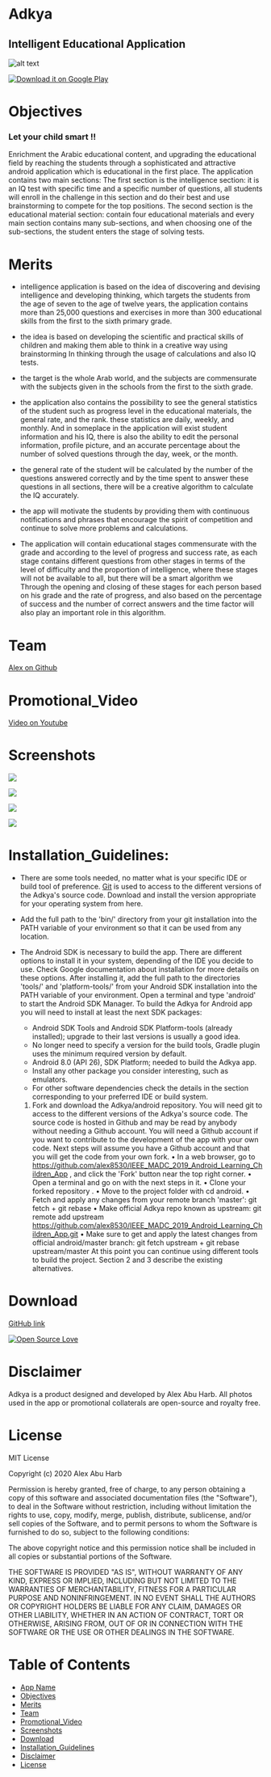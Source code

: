 #  Adkya
## Intelligent Educational Application
![alt text](https://6.top4top.net/p_14293alz41.png)

 [![Download it on Google Play](https://raw.githubusercontent.com/tamzi/ReadMe-MasterTemplates/master/android/images/gplay.png)](https://play.google.com/store/apps/details?id=com.arapeak.adkya)


# Objectives
### Let your child smart !!
Enrichment the Arabic educational content, and upgrading the educational field by reaching the students through a sophisticated and attractive android application which is educational in the first place.
The application contains two main sections:
The first section is the intelligence section: it is an IQ test with specific time and a specific number of questions, all students will enroll in the challenge in this section and do their best and use brainstorming to compete for the top positions.
The second section is the educational material section: contain four educational materials and every main section contains many sub-sections, and when choosing one of the sub-sections, the student enters the stage of solving tests.


# Merits 
- intelligence application is based on the idea of discovering and devising intelligence and developing thinking, which targets the students from the age of seven to the age of twelve years, the application contains more than 25,000 questions and exercises in more than 300 educational skills from the first to the sixth primary grade.


- the idea is based on developing the scientific and practical skills of children and making them able to think in a creative way using brainstorming In thinking through the usage of calculations and also IQ tests. 


- the target is the whole Arab world, and the subjects are commensurate with the subjects given in the schools from the first to the sixth grade.
- the application also contains the possibility to see the general statistics of the student such as progress level in the educational materials, the general rate, and the rank. these statistics are daily, weekly, and monthly. And in someplace in the application will exist student information and his IQ, there is also the ability to edit the personal information, profile picture, and an accurate percentage about the number of solved questions through the day, week, or the month.
- the general rate of the student will be calculated by the number of the questions answered correctly and by the time spent to answer these questions in all sections, there will be a creative algorithm to calculate the IQ accurately.
- the app will motivate the students by providing them with continuous notifications and phrases that encourage the spirit of competition and continue to solve more problems and calculations.
- The application will contain educational stages commensurate with the grade  and according to the level of progress and success rate, as each stage contains different questions from other stages in terms of the level of difficulty and the proportion of intelligence, where these stages will not be available to all, but there will be a smart algorithm we Through the opening and closing of these stages for each person based on his grade and the rate of progress, and also based on the percentage of success and the number of correct answers and the time factor will also play an important role in this algorithm.



# Team

[Alex on Github](https://github.com/alex8530/)

# Promotional_Video
[Video on Youtube](https://www.youtube.com/watch?v=qUkKAau_fmE/)
 

 # Screenshots
<p float="left">
  <img src="https://5.top4top.net/p_1429xtabf1.png"    />
</p> 


 
<p float="left">
      <img src="https://1.top4top.net/p_1429x3zgy2.png"   /> 
</p>


 
<p float="left">
  <img src="https://2.top4top.net/p_14297gknw3.png"    />
     
</p>


 
<p float="left">
  <img src="https://3.top4top.net/p_1429q3dsn4.png"   />
 
</p>

# Installation_Guidelines:
- There are some tools needed, no matter what is your specific IDE or build tool of preference.
  [Git](https://git-scm.com/)  is used to access to the different versions of the Adkya's source code. Download and install the version appropriate for your operating system from here. 

- Add the full path to the 'bin/' directory from your git installation into the PATH variable of your environment so that it can be used from any location.

- The Android SDK is necessary to build the app. There are different options to install it in your system, depending of the IDE you decide to use. Check Google documentation about installation for more details on these options. After installing it, add the full path to the directories 'tools/' and 'platform-tools/' from your Android SDK installation into the PATH variable of your environment.
  Open a terminal and type 'android' to start the Android SDK Manager. To build the Adkya for Android app you will need to install at least the next SDK packages:
  - Android SDK Tools and Android SDK Platform-tools (already installed); upgrade to their last versions is usually a good idea.
  -	No longer need to specify a version for the build tools, Gradle plugin uses the minimum required version by default.
  -	Android 8.0 (API 26), SDK Platform; needed to build the Adkya app.
  - Install any other package you consider interesting, such as emulators.
  - For other software dependencies check the details in the section corresponding to your preferred IDE or build system.
  1. Fork and download the Adkya/android repository.
     You will need git to access to the different versions of the Adkya's source code. The source code is hosted in Github and may be read by anybody without needing a Github account. You will need a Github account if you want to contribute to the development of the app with your own code.
     Next steps will assume you have a Github account and that you will get the code from your own fork.
      •	In a web browser, go to https://github.com/alex8530/IEEE_MADC_2019_Android_Learning_Children_App , and click the 'Fork' button near the top right corner.
      •	Open a terminal and go on with the next steps in it.
      •	Clone your forked repository .
      •	Move to the project folder with cd android.
      •	Fetch and apply any changes from your remote branch 'master': git fetch + git rebase
      •	Make official Adkya repo known as upstream: git remote add upstream https://github.com/alex8530/IEEE_MADC_2019_Android_Learning_Children_App.git
      •	Make sure to get and apply the latest changes from official android/master branch: git fetch upstream + git rebase upstream/master
      At this point you can continue using different tools to build the project. Section 2 and 3 describe the existing alternatives.

  
# Download
[GitHub link](https://github.com/alex8530/IEEE_MADC_2019_Android_Learning_Children_App/)

[![Open Source Love](https://badges.frapsoft.com/os/v2/open-source-200x33.png?v=103)](https://github.com/alex8530/IEEE_MADC_2019_Android_Learning_Children_App/)  



# Disclaimer
Adkya is a product designed and developed by Alex Abu Harb.  All photos used in the app or promotional collaterals are open-source and royalty free.

 
# License
MIT License

Copyright (c) 2020 Alex Abu Harb

Permission is hereby granted, free of charge, to any person obtaining a copy
of this software and associated documentation files (the "Software"), to deal
in the Software without restriction, including without limitation the rights
to use, copy, modify, merge, publish, distribute, sublicense, and/or sell
copies of the Software, and to permit persons to whom the Software is
furnished to do so, subject to the following conditions:

The above copyright notice and this permission notice shall be included in all
copies or substantial portions of the Software.

THE SOFTWARE IS PROVIDED "AS IS", WITHOUT WARRANTY OF ANY KIND, EXPRESS OR
IMPLIED, INCLUDING BUT NOT LIMITED TO THE WARRANTIES OF MERCHANTABILITY,
FITNESS FOR A PARTICULAR PURPOSE AND NONINFRINGEMENT. IN NO EVENT SHALL THE
AUTHORS OR COPYRIGHT HOLDERS BE LIABLE FOR ANY CLAIM, DAMAGES OR OTHER
LIABILITY, WHETHER IN AN ACTION OF CONTRACT, TORT OR OTHERWISE, ARISING FROM,
OUT OF OR IN CONNECTION WITH THE SOFTWARE OR THE USE OR OTHER DEALINGS IN THE
SOFTWARE.
 

# Table of Contents
- [App Name](#adkya)
- [Objectives](#objectives)
- [Merits](#merits)
- [Team](#team)
- [Promotional_Video](#promotional_video)
- [Screenshots](#screenshots)
- [Download](#download)
- [Installation_Guidelines](#installation_guidelines)
- [Disclaimer](#disclaimer)
- [License](#license)

 
